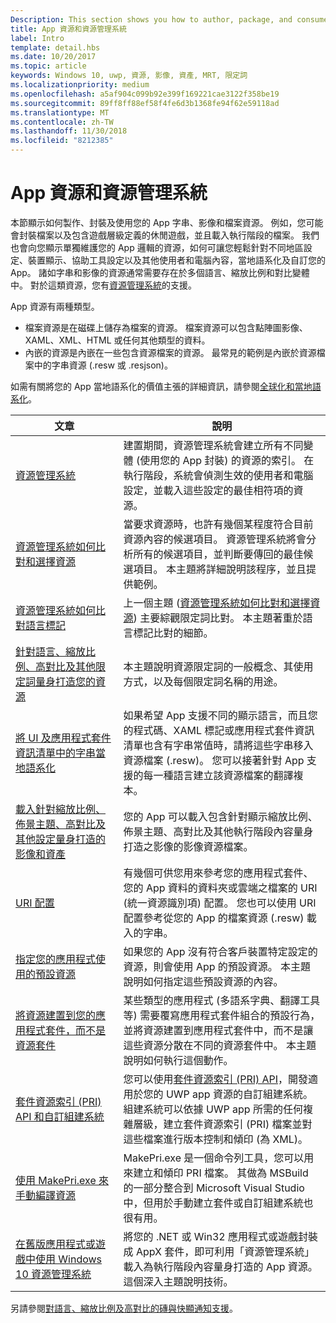 ```yaml
---
Description: This section shows you how to author, package, and consume your app's string, image, and file resources.
title: App 資源和資源管理系統
label: Intro
template: detail.hbs
ms.date: 10/20/2017
ms.topic: article
keywords: Windows 10, uwp, 資源, 影像, 資產, MRT, 限定詞
ms.localizationpriority: medium
ms.openlocfilehash: a5af904c099b92e399f169221cae3122f358be19
ms.sourcegitcommit: 89ff8ff88ef58f4fe6d3b1368fe94f62e59118ad
ms.translationtype: MT
ms.contentlocale: zh-TW
ms.lasthandoff: 11/30/2018
ms.locfileid: "8212385"
---
```

# <a name="app-resources-and-the-resource-management-system"></a>App 資源和資源管理系統


本節顯示如何製作、封裝及使用您的 App 字串、影像和檔案資源。 例如，您可能會封裝檔案以及包含遊戲層級定義的休閒遊戲，並且載入執行階段的檔案。 我們也會向您顯示單獨維護您的 App 邏輯的資源，如何可讓您輕鬆針對不同地區設定、裝置顯示、協助工具設定以及其他使用者和電腦內容，當地語系化及自訂您的 App。 諸如字串和影像的資源通常需要存在於多個語言、縮放比例和對比變體中。 對於這類資源，您有[資源管理系統](resource-management-system.md)的支援。

App 資源有兩種類型。
- 檔案資源是在磁碟上儲存為檔案的資源。 檔案資源可以包含點陣圖影像、XAML、XML、HTML 或任何其他類型的資料。
- 內嵌的資源是內嵌在一些包含資源檔案的資源。 最常見的範例是內嵌於資源檔案中的字串資源 (.resw 或 .resjson)。

如需有關將您的 App 當地語系化的價值主張的詳細資訊，請參閱[全球化和當地語系化](../design/globalizing/globalizing-portal.md)。

| 文章 | 說明 |
|---------|-------------|
| [資源管理系統](resource-management-system.md) | 建置期間，資源管理系統會建立所有不同變體 (使用您的 App 封裝) 的資源的索引。 在執行階段，系統會偵測生效的使用者和電腦設定，並載入這些設定的最佳相符項的資源。 |
| [資源管理系統如何比對和選擇資源](how-rms-matches-and-chooses-resources.md) | 當要求資源時，也許有幾個某程度符合目前資源內容的候選項目。 資源管理系統將會分析所有的候選項目，並判斷要傳回的最佳候選項目。 本主題將詳細說明該程序，並且提供範例。 |
| [資源管理系統如何比對語言標記](how-rms-matches-lang-tags.md) | 上一個主題 ([資源管理系統如何比對和選擇資源](how-rms-matches-and-chooses-resources.md)) 主要綜觀限定詞比對。 本主題著重於語言標記比對的細節。 |
| [針對語言、縮放比例、高對比及其他限定詞量身打造您的資源](tailor-resources-lang-scale-contrast.md) | 本主題說明資源限定詞的一般概念、其使用方式，以及每個限定詞名稱的用途。 |
| [將 UI 及應用程式套件資訊清單中的字串當地語系化](localize-strings-ui-manifest.md) | 如果希望 App 支援不同的顯示語言，而且您的程式碼、XAML 標記或應用程式套件資訊清單也含有字串常值時，請將這些字串移入資源檔案 (.resw)。 您可以接著針對 App 支援的每一種語言建立該資源檔案的翻譯複本。 |
| [載入針對縮放比例、佈景主題、高對比及其他設定量身打造的影像和資產](images-tailored-for-scale-theme-contrast.md) | 您的 App 可以載入包含針對顯示縮放比例、佈景主題、高對比及其他執行階段內容量身打造之影像的影像資源檔案。 |
| [URI 配置](uri-schemes.md) | 有幾個可供您用來參考您的應用程式套件、您的 App 資料的資料夾或雲端之檔案的 URI (統一資源識別項) 配置。 您也可以使用 URI 配置參考從您的 App 的檔案資源 (.resw) 載入的字串。 |
| [指定您的應用程式使用的預設資源](specify-default-resources-installed.md) | 如果您的 App 沒有符合客戶裝置特定設定的資源，則會使用 App 的預設資源。 本主題說明如何指定這些預設資源的內容。 |
| [將資源建置到您的應用程式套件，而不是資源套件](build-resources-into-app-package.md) | 某些類型的應用程式 (多語系字典、翻譯工具等) 需要覆寫應用程式套件組合的預設行為，並將資源建置到應用程式套件中，而不是讓這些資源分散在不同的資源套件中。 本主題說明如何執行這個動作。 |
| [套件資源索引 (PRI) API 和自訂組建系統](pri-apis-custom-build-systems.md) | 您可以使用[套件資源索引 (PRI) API](https://msdn.microsoft.com/library/windows/desktop/mt845690)，開發適用於您的 UWP app 資源的自訂組建系統。 組建系統可以依據 UWP app 所需的任何複雜層級，建立套件資源索引 (PRI) 檔案並對這些檔案進行版本控制和傾印 (為 XML)。 |
| [使用 MakePri.exe 來手動編譯資源](compile-resources-manually-with-makepri.md) | MakePri.exe 是一個命令列工具，您可以用來建立和傾印 PRI 檔案。 其做為 MSBuild 的一部分整合到 Microsoft Visual Studio 中，但用於手動建立套件或自訂組建系統也很有用。 |
| [在舊版應用程式或遊戲中使用 Windows 10 資源管理系統](using-mrt-for-converted-desktop-apps-and-games.md) | 將您的 .NET 或 Win32 應用程式或遊戲封裝成 AppX 套件，即可利用「資源管理系統」載入為執行階段內容量身打造的 App 資源。 這個深入主題說明技術。 |

另請參閱[對語言、縮放比例及高對比的磚與快顯通知支援](../design/shell/tiles-and-notifications/tile-toast-language-scale-contrast.md)。
